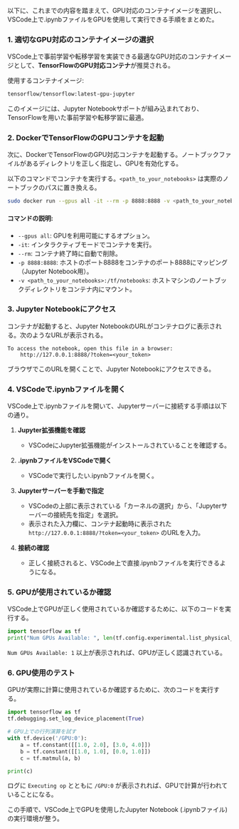 以下に、これまでの内容を踏まえて、GPU対応のコンテナイメージを選択し、VSCode上で.ipynbファイルをGPUを使用して実行できる手順をまとめた。

### 1. 適切なGPU対応のコンテナイメージの選択

VSCode上で事前学習や転移学習を実装できる最適なGPU対応のコンテナイメージとして、**TensorFlowのGPU対応コンテナ**が推奨される。

使用するコンテナイメージ:
```bash
tensorflow/tensorflow:latest-gpu-jupyter
```

このイメージには、Jupyter Notebookサポートが組み込まれており、TensorFlowを用いた事前学習や転移学習に最適。

### 2. DockerでTensorFlowのGPUコンテナを起動

次に、DockerでTensorFlowのGPU対応コンテナを起動する。ノートブックファイルがあるディレクトリを正しく指定し、GPUを有効化する。

以下のコマンドでコンテナを実行する。`<path_to_your_notebooks>` は実際のノートブックのパスに置き換える。

```bash
sudo docker run --gpus all -it --rm -p 8888:8888 -v <path_to_your_notebooks>:/tf/notebooks tensorflow/tensorflow:latest-gpu-jupyter
```

#### コマンドの説明:
- `--gpus all`: GPUを利用可能にするオプション。
- `-it`: インタラクティブモードでコンテナを実行。
- `--rm`: コンテナ終了時に自動で削除。
- `-p 8888:8888`: ホストのポート8888をコンテナのポート8888にマッピング（Jupyter Notebook用）。
- `-v <path_to_your_notebooks>:/tf/notebooks`: ホストマシンのノートブックディレクトリをコンテナ内にマウント。

### 3. Jupyter Notebookにアクセス

コンテナが起動すると、Jupyter NotebookのURLがコンテナログに表示される。次のようなURLが表示される。

```
To access the notebook, open this file in a browser:
    http://127.0.0.1:8888/?token=<your_token>
```

ブラウザでこのURLを開くことで、Jupyter Notebookにアクセスできる。

### 4. VSCodeで.ipynbファイルを開く

VSCode上で.ipynbファイルを開いて、Jupyterサーバーに接続する手順は以下の通り。

1. **Jupyter拡張機能を確認**
   - VSCodeにJupyter拡張機能がインストールされていることを確認する。

2. **.ipynbファイルをVSCodeで開く**
   - VSCodeで実行したい.ipynbファイルを開く。

3. **Jupyterサーバーを手動で指定**
   - VSCodeの上部に表示されている「カーネルの選択」から、「Jupyterサーバーの接続先を指定」を選択。
   - 表示された入力欄に、コンテナ起動時に表示された `http://127.0.0.1:8888/?token=<your_token>` のURLを入力。

4. **接続の確認**
   - 正しく接続されると、VSCode上で直接.ipynbファイルを実行できるようになる。

### 5. GPUが使用されているか確認

VSCode上でGPUが正しく使用されているか確認するために、以下のコードを実行する。

```python
import tensorflow as tf
print("Num GPUs Available: ", len(tf.config.experimental.list_physical_devices('GPU')))
```

`Num GPUs Available: 1` 以上が表示されれば、GPUが正しく認識されている。

### 6. GPU使用のテスト

GPUが実際に計算に使用されているか確認するために、次のコードを実行する。

```python
import tensorflow as tf
tf.debugging.set_log_device_placement(True)

# GPU上での行列演算を試す
with tf.device('/GPU:0'):
    a = tf.constant([[1.0, 2.0], [3.0, 4.0]])
    b = tf.constant([[1.0, 1.0], [0.0, 1.0]])
    c = tf.matmul(a, b)

print(c)
```

ログに `Executing op` とともに `/GPU:0` が表示されれば、GPUで計算が行われていることになる。

この手順で、VSCode上でGPUを使用したJupyter Notebook (.ipynbファイル) の実行環境が整う。
